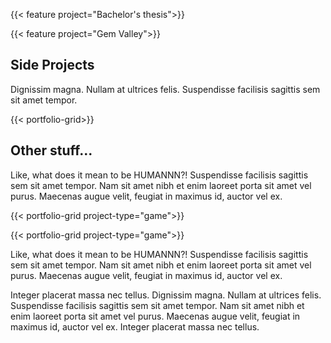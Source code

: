 ---
---
{{< feature project="Bachelor's thesis">}}

{{< feature project="Gem Valley">}}

## Side Projects

Dignissim magna. Nullam at ultrices felis. Suspendisse facilisis sagittis sem sit amet tempor.

{{< portfolio-grid>}}

## Other stuff...

Like, what does it mean to be HUMANNN?! Suspendisse facilisis sagittis sem sit amet tempor. Nam sit amet nibh et enim laoreet porta sit amet vel purus. Maecenas augue velit, feugiat in maximus id, auctor vel ex.

{{< portfolio-grid project-type="game">}}

{{< portfolio-grid project-type="game">}}

Like, what does it mean to be HUMANNN?! Suspendisse facilisis sagittis sem sit amet tempor. Nam sit amet nibh et enim laoreet porta sit amet vel purus. Maecenas augue velit, feugiat in maximus id, auctor vel ex.

Integer placerat massa nec tellus. Dignissim magna. Nullam at ultrices felis. Suspendisse facilisis sagittis sem sit amet tempor. Nam sit amet nibh et enim laoreet porta sit amet vel purus. Maecenas augue velit, feugiat in maximus id, auctor vel ex. Integer placerat massa nec tellus.